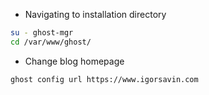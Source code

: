 * Navigating to installation directory

```bash
su - ghost-mgr
cd /var/www/ghost/
```

* Change blog homepage
```bash
ghost config url https://www.igorsavin.com
```


